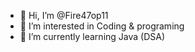 - 👋 Hi, I’m @Fire47op11 
- 👀 I’m interested in Coding & programing
- 🌱 I’m currently learning Java (DSA)
<!---
Fire47op11/Fire47op11 is a ✨ special ✨ repository because its `README.md` (this file) appears on your GitHub profile.
You can click the Preview link to take a look at your changes.
--->
